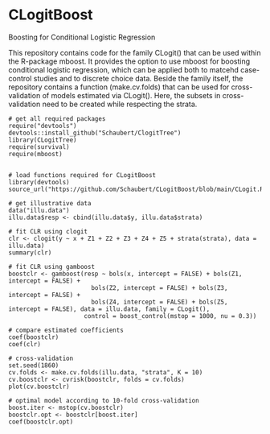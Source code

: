 # CLogitBoost
Boosting for Conditional Logistic Regression

This repository contains code for the family CLogit() that can be used within the R-package mboost. It provides the option to use mboost for boosting conditional logistic regression, which can be applied both to matcehd case-control studies and to discrete choice data. Beside the family itself, the repository contains a function (make.cv.folds) that can be used for cross-validation of models estimated via CLogit(). Here, the subsets in cross-validation need to be created while respecting the strata. 
```
# get all required packages 
require("devtools")
devtools::install_github("Schaubert/ClogitTree")
library(CLogitTree)
require(survival)
require(mboost)


# load functions required for CLogitBoost
library(devtools)
source_url("https://github.com/Schaubert/CLogitBoost/blob/main/CLogit.R")

# get illustrative data
data("illu.data")
illu.data$resp <- cbind(illu.data$y, illu.data$strata)

# fit CLR using clogit
clr <- clogit(y ~ x + Z1 + Z2 + Z3 + Z4 + Z5 + strata(strata), data = illu.data)
summary(clr)

# fit CLR using gamboost
boostclr <- gamboost(resp ~ bols(x, intercept = FALSE) + bols(Z1, intercept = FALSE) + 
                       bols(Z2, intercept = FALSE) + bols(Z3, intercept = FALSE) + 
                       bols(Z4, intercept = FALSE) + bols(Z5, intercept = FALSE), data = illu.data, family = CLogit(),
                     control = boost_control(mstop = 1000, nu = 0.3))

# compare estimated coefficients
coef(boostclr)
coef(clr)

# cross-validation
set.seed(1860)
cv.folds <- make.cv.folds(illu.data, "strata", K = 10)
cv.boostclr <- cvrisk(boostclr, folds = cv.folds)
plot(cv.boostclr)

# optimal model according to 10-fold cross-validation
boost.iter <- mstop(cv.boostclr)
boostclr.opt <- boostclr[boost.iter]
coef(boostclr.opt)
```
